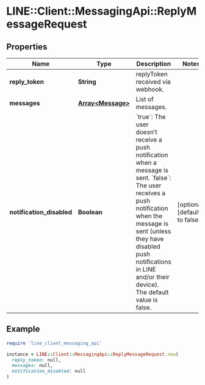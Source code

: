 # LINE::Client::MessagingApi::ReplyMessageRequest

## Properties

| Name | Type | Description | Notes |
| ---- | ---- | ----------- | ----- |
| **reply_token** | **String** | replyToken received via webhook. |  |
| **messages** | [**Array&lt;Message&gt;**](Message.md) | List of messages. |  |
| **notification_disabled** | **Boolean** | &#x60;true&#x60;: The user doesn’t receive a push notification when a message is sent. &#x60;false&#x60;: The user receives a push notification when the message is sent (unless they have disabled push notifications in LINE and/or their device). The default value is false.  | [optional][default to false] |

## Example

```ruby
require 'line_client_messaging_api'

instance = LINE::Client::MessagingApi::ReplyMessageRequest.new(
  reply_token: null,
  messages: null,
  notification_disabled: null
)
```

